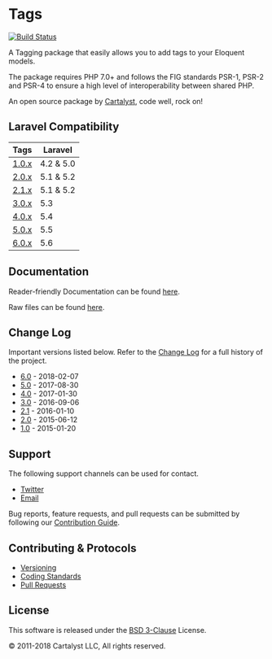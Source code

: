 # Tags

[![Build Status](https://travis-ci.org/cartalyst/tags.svg?branch=6.0)](https://travis-ci.org/cartalyst/tags)

A Tagging package that easily allows you to add tags to your Eloquent models.

The package requires PHP 7.0+ and follows the FIG standards PSR-1, PSR-2 and PSR-4 to ensure a high level of interoperability between shared PHP.

An open source package by [Cartalyst](https://cartalyst.com), code well, rock on!

## Laravel Compatibility

Tags                                               | Laravel
--------------------------------------------------- | -------------------------
[1.0.x](https://github.com/cartalyst/tags/tree/1.0) | 4.2 & 5.0
[2.0.x](https://github.com/cartalyst/tags/tree/2.0) | 5.1 & 5.2
[2.1.x](https://github.com/cartalyst/tags/tree/2.1) | 5.1 & 5.2
[3.0.x](https://github.com/cartalyst/tags/tree/3.0) | 5.3
[4.0.x](https://github.com/cartalyst/tags/tree/4.0) | 5.4
[5.0.x](https://github.com/cartalyst/tags/tree/5.0) | 5.5
[6.0.x](https://github.com/cartalyst/tags/tree/6.0) | 5.6

## Documentation

Reader-friendly Documentation can be found [here](https://cartalyst.com/manual/tags/6.0).

Raw files can be found [here](https://github.com/cartalyst/tags/tree/docs/6.0).

## Change Log

Important versions listed below. Refer to the [Change Log](CHANGELOG.md) for a full history of the project.

- [6.0](CHANGELOG.md) - 2018-02-07
- [5.0](CHANGELOG.md) - 2017-08-30
- [4.0](CHANGELOG.md) - 2017-01-30
- [3.0](CHANGELOG.md) - 2016-09-06
- [2.1](CHANGELOG.md) - 2016-01-10
- [2.0](CHANGELOG.md) - 2015-06-12
- [1.0](CHANGELOG.md) - 2015-01-20

## Support

The following support channels can be used for contact.

- [Twitter](https://twitter.com/cartalyst)
- [Email](mailto:help@cartalyst.com)

Bug reports, feature requests, and pull requests can be submitted by following our [Contribution Guide](CONTRIBUTING.md).

## Contributing & Protocols

- [Versioning](CONTRIBUTING.md#versioning)
- [Coding Standards](CONTRIBUTING.md#coding-standards)
- [Pull Requests](CONTRIBUTING.md#pull-requests)

## License

This software is released under the [BSD 3-Clause](LICENSE) License.

© 2011-2018 Cartalyst LLC, All rights reserved.
